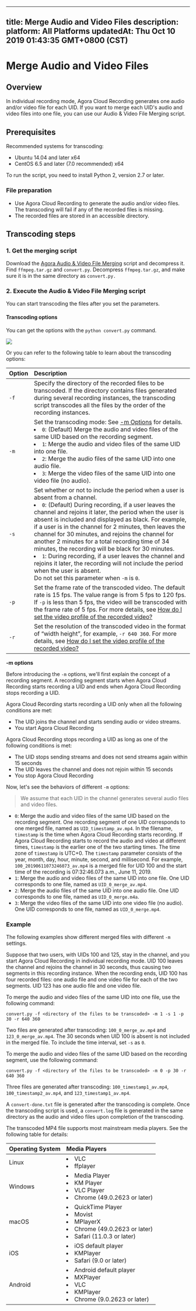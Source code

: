 
---
title: Merge Audio and Video Files
description: 
platform: All Platforms
updatedAt: Thu Oct 10 2019 01:43:35 GMT+0800 (CST)
---
# Merge Audio and Video Files
## Overview

In individual recording mode, Agora Cloud Recording generates one audio and/or video file for each UID. If you want to merge each UID's audio and video files into one file, you can use our Audio & Video File Merging script.

## Prerequisites

Recommended systems for transcoding:

- Ubuntu 14.04 and later x64
- CentOS 6.5 and later (7.0 recommended) x64

To run the script, you need to install Python 2, version 2.7 or later.

### File preparation

- Use Agora Cloud Recording to generate the audio and/or video files. The transcoding will fail if any of the recorded files is missing.
- The recorded files are stored in an accessible directory.

## Transcoding steps

### 1. Get the merging script

Download the [Agora Audio & Video File Merging](https://download.agora.io/acrsdk/release/Agora_Cloud_Recording_Tools_v1.0.0.7_20191009-1570616811_830.tar.gz) script and decompress it. Find `ffmpeg.tar.gz` and `convert.py`. Decompress `ffmpeg.tar.gz`, and make sure it is in the same directory as `convert.py.`

### 2. Execute the Audio & Video File Merging script

You can start transcoding the files after you set the parameters.

#### Transcoding options

You can get the options with the `python convert.py` command.

![](https://web-cdn.agora.io/docs-files/1569831552391)

 Or you can refer to the following table to learn about the transcoding options:

| Option | Description                                                  |
| :----- | :----------------------------------------------------------- |
| `-f`   | Specify the directory of the recorded files to be transcoded. If the directory contains files generated during several recording instances, the transcoding script transcodes all the files by the order of the recording instances. |
| `-m`   | Set the transcoding mode: See [-m Options](#-m) for details.<li>`0`: (Default) Merge the audio and video files of the same UID based on the recording segment.</li><li>`1`: Merge the audio and video files of the same UID into one file.</li><li>`2`: Merge the audio files of the same UID into one audio file.</li><li>`3`: Merge the video files of the same UID into one video file (no audio).</li> |
| `-s`   | Set whether or not to include the period when a user is absent from a channel.<li>`0`: (Default) During recording, if a user leaves the channel and rejoins it later, the period when the user is absent is included and displayed as black. For example, if a user is in the channel for 2 minutes, then leaves the channel for 30 minutes, and rejoins the channel for another 2 minutes for a total recording time of 34 minutes, the recording will be black for 30 minutes.</li><li>`1`: During recording, if a user leaves the channel and rejoins it later, the recording will not include the period when the user is absent.</li>Do not set this parameter when `-m` is `0`. |
| `-p`   | Set the frame rate of the transcoded video. The default rate is 15 fps. The value range is from 5 fps to 120 fps. If `-p` is less than 5 fps, the video will be transcoded with the frame rate of 5 fps. For more details, see [How do I set the video profile of the recorded video?](https://docs.agora.io/en/faq/recording_video_profile) |
| `-r`   | Set the resolution of the transcoded video in the format of “width height”, for example, `-r 640 360`. For more details, see [How do I set the video profile of the recorded video?](https://docs.agora.io/en/faq/recording_video_profile) |

<a id="-m">**-m options**</a>

Before introducing the `-m` options, we'll first explain the concept of a recording segment. A recording segment starts when Agora Cloud Recording starts recording a UID and ends when Agora Cloud Recording stops recording a UID.

Agora Cloud Recording starts recording a UID only when all the following conditions are met:

- The UID joins the channel and starts sending audio or video streams.
- You start Agora Cloud Recording

Agora Cloud Recording stops recording a UID as long as one of the following conditions is met:

- The UID stops sending streams and does not send streams again within 15 seconds
- The UID leaves the channel and does not rejoin within 15 seconds
- You stop Agora Cloud Recording

Now, let's see the behaviors of different `-m` options:

> We assume that each UID in the channel generates several audio files and video files.

- `0`: Merge the audio and video files of the same UID based on the recording segment. One recording segment of one UID corresponds to one merged file, named as `UID_timestamp_av.mp4`. In the filename, `timestamp` is the time when Agora Cloud Recording starts recording. If Agora Cloud Recording starts to record the audio and video at different times, `timestamp` is the earlier one of the two starting times. The time zone of `timestamp` is UTC+0. The `timestamp` parameter consists of the year, month, day, hour, minute, second, and millisecond. For example, `100_20190611073246073_av.mp4` is a merged file for UID 100 and the start time of the recording is 07:32:46.073 a.m., June 11, 2019.
- `1`: Merge the audio and video files of the same UID into one file. One UID corresponds to one file, named as `UID_0_merge_av.mp4`.
- `2`: Merge the audio files of the same UID into one audio file. One UID corresponds to one file, named as `UID_0_merge.m4a`.
- `3`: Merge the video files of the same UID into one video file (no audio). One UID corresponds to one file, named as `UID_0_merge.mp4`.

### Example

The following examples show different merged files with different `-m` settings.

Suppose that two users, with UIDs 100 and 125, stay in the channel, and you start Agora Cloud Recording in individual recording mode. UID 100 leaves the channel and rejoins the channel in 30 seconds, thus causing two segments in this recording instance. When the recording ends, UID 100 has four recorded files: one audio file and one video file for each of the two segments. UID 123 has one audio file and one video file.

To merge the audio and video files of the same UID into one file, use the following command:

```
convert.py -f <directory of the files to be transcoded> -m 1 -s 1 -p 30 -r 640 360
```

Two files are generated after transcoding: `100_0_merge_av.mp4` and `123_0_merge_av.mp4`. The 30 seconds when UID 100 is absent is not included in the merged file. To include the time interval, set `-s` as `0`.

To merge the audio and video files of the same UID based on the recording segment, use the following command:

```
convert.py -f <directory of the files to be transcoded> -m 0 -p 30 -r 640 360
```

Three files are generated after transcoding: `100_timestamp1_av.mp4`, `100_timestamp2_av.mp4`, and `123_timestamp1_av.mp4`.

A `convert-done.txt` file is generated after the transcoding is complete. Once the transcoding script is used, a `convert.log` file is generated in the same directory as the audio and video files upon completion of the transcoding.

The transcoded MP4 file supports most mainstream media players. See the following table for details:

| Operating System | Media Players                                                |
| :--------------- | :----------------------------------------------------------- |
| Linux            | <li>VLC</li><li>ffplayer</li>                                                  |
| Windows          | <li>Media Player</li><li>KM Player</li><li>VLC Player</li><li>Chrome (49.0.2623 or later)</li>   |
| macOS            | <li>QuickTime Player</li><li>Movist</li><li>MPlayerX</li><li>Chrome (49.0.2623 or later)</li><li>Safari (11.0.3 or later)</li> |
| iOS              | <li>iOS default player</li><li>KMPlayer</li><li>Safari (9.0 or later)</li>              |
| Android          | <li>Android default player</li><li>MXPlayer</li><li>VLC</li><li>KMPlayer</li><li>Chrome (9.0.2623 or later)</li> |
